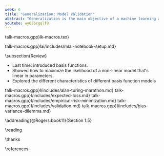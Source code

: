 ```yaml
---
week: 6
title: "Generalization: Model Validation"
abstract: "Generalization is the main objective of a machine learning algorithm. The models we design should work on data they have not seen before. Confirming whether a model generalizes well or not is the domain of *model validation*. In this lecture we introduce approaches to model validation such as hold out validation and cross validation."
youtube: wy0J6cgqlf8
---
```


talk-macros.gpp}lk-macros.tex}

talk-macros.gpp}lai/includes/mlai-notebook-setup.md}

\subsection{Review}

* Last time: introduced basis functions.
* Showed how to maximize the likelihood of a non-linear model that's linear in parameters.
* Explored the different characteristics of different basis function models

talk-macros.gpp}l/includes/alan-turing-marathon.md}
talk-macros.gpp}l/includes/expected-loss.md}
talk-macros.gpp}l/includes/empirical-risk-minimization.md}
talk-macros.gpp}l/includes/validation.md}
talk-macros.gpp}l/includes/bias-variance-dilemma.md}

\addreading{@Rogers:book11}{Section 1.5}

\reading

\thanks

\references
